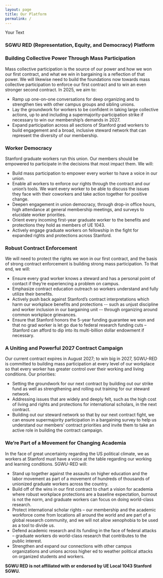 ```yaml
---
layout: page
title: Our Platform
permalink: /
---
```

<p align="justify"> Your Text </p>

### SGWU RED (Representation, Equity, and Democracy) Platform

### **Building Collective Power Through Mass Participation**
Mass collective participation is the source of our power and how we won our first contract, and what we win in bargaining is a reflection of that power. We will likewise need to build the foundations now towards mass collective participation to enforce our first contract and to win an even stronger second contract. In 2025, we aim to:
* Ramp up one-on-one conversations for deep organizing and to strengthen ties with other campus groups and sibling unions.
* Lay the groundwork for workers to be confident in taking large collective actions, up to and including a supermajority-participation strike if necessary to win our membership’s demands in 2027.
* Expand participation across all sections of Stanford grad workers to build engagement and a broad, inclusive steward network that can represent the diversity of our membership.


### **Worker Democracy**
Stanford graduate workers run this union. Our members should be empowered to participate in the decisions that most impact them. We will:
* Build mass participation to empower every worker to have a voice in our union.
* Enable all workers to enforce our rights through the contract and our union’s tools. We want every worker to be able to discuss the issues they face with their coworkers and take action together for positive change.
* Deepen engagement in union democracy, through drop-in office hours, high attendance at general membership meetings, and surveys to elucidate worker priorities.
* Orient every incoming first-year graduate worker to the benefits and protections they hold as members of UE 1043.
* Actively engage graduate workers on fellowship in the fight for expanded rights and protections across Stanford. </p>


### **Robust Contract Enforcement**
We will need to protect the rights we won in our first contract, and the basis of strong contract enforcement is building strong mass participation. To that end, we will:
* Ensure every grad worker knows a steward and has a personal point of contact if they’re experiencing a problem on campus.
* Emphasize contract education outreach so workers understand and fully utilize their benefits. 
* Actively push back against Stanford’s contract interpretations which harm our workplace benefits and protections -- such as unjust discipline and worker inclusion in our bargaining unit -- through organizing around common workplace grievances.
* Ensure that Stanford honors the 5-year funding guarantee we won and that no grad worker is let go due to federal research funding cuts – Stanford can afford to dip into its multi-billion dollar endowment if necessary.


### **A Uniting and Powerful 2027 Contract Campaign**
Our current contract expires in August 2027; to win big in 2027, SGWU-RED is committed to building mass participation at every level of our workplace so that every worker has greater control over their working and living conditions. Our priorities:
* Setting the groundwork for our next contract by building out our strike fund as well as strengthening and rolling out training for our steward network.
* Addressing issues that are widely and deeply felt, such as the high cost of living and rights and protections for international scholars, in the next contract.
* Building out our steward network so that by our next contract fight, we can ensure supermajority participation in a bargaining survey to help us understand our members' contract priorities and invite them to take an active role in building the contract campaign.


### **We’re Part of a Movement for Changing Academia**
In the face of great uncertainty regarding the US political climate, we as workers at Stanford must have a voice at the table regarding our working and learning conditions. SGWU-RED will:
* Stand up together against the assaults on higher education and the labor movement as part of a movement of hundreds of thousands of unionized graduate workers across the country.
* Build off of the wins in our first contract to chart a vision for academia where robust workplace protections are a baseline expectation, burnout is not the norm, and graduate workers can focus on doing world-class research.
* Protect international scholar rights – our membership and the academic workforce come from locations all around the world and are part of a global research community, and we will not allow xenophobia to be used as a tool to divide us.
* Defend academic research and its funding in the face of federal attacks – graduate workers do world-class research that contributes to the public interest.
* Strengthen and expand our connections with other campus organizations and unions across higher ed to weather political attacks on organized students and workers.


**SGWU RED is not affiliated with or endorsed by UE Local 1043 Stanford SGWU.**
